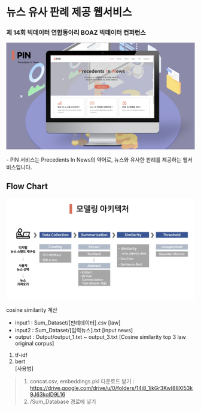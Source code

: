 # 뉴스 유사 판례 제공 웹서비스
### 제 14회 빅데이터 연합동아리 BOAZ 빅데이터 컨퍼런스

<p align="center"><img src="https://github.com/bominkm/Similarity/blob/master/PIN.png?raw=true"></p>
- PIN 서비스는 Precedents In News의 약어로, 뉴스와 유사한 판례를 제공하는 웹서비스입니다.

## Flow Chart
<p align="center"><img src="https://github.com/bominkm/Similarity/blob/master/Flow Chart.png?raw=true"></p>

cosine similarity 계산

* input1 : Sum_Dataset/[판례데이터].csv [law]
* input2 : Sum_Dataset/[입력뉴스].txt [input news]
* output : Output/output_1.txt ~ output_3.txt [Cosine similarity top 3 law original corpus]

1. tf-idf
2. bert    
  [사용법]   
  > 1. concat.csv, embeddings.pkl 다운로드 받기 : https://drive.google.com/drive/u/0/folders/14j8_1jkGr3KwI88Xl53k9J63kqID9L16
  > 2. /Sum_Database 경로에 넣기

